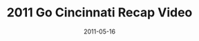 ---
layout: media
category: media
title: "2011 Go Cincinnati Recap Video"
date: 2011-05-16
description: "2011 Go Cincinnati Recap Video"
video: "https://s3.amazonaws.com/crossroadsvideomessages/2011gocincinnati.mp4"
video-poster: "http://s3.amazonaws.com/crossroads-media/images/legacy/content/2011gocincinnati_still.jpg"
---